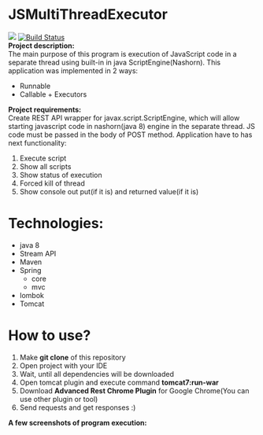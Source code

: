 # JSMultiThreadExecutor
<a href="https://www.codacy.com/app/ValeriiOsmachko/JSMultiThreadExecutor?utm_source=github.com&amp;utm_medium=referral&amp;utm_content=ValeriiOsmachko/JSMultiThreadExecutor&amp;utm_campaign=Badge_Grade"><img src="https://api.codacy.com/project/badge/Grade/4606f4f2524a4a3296ff46b6309beb8a"/></a>
<a href="https://travis-ci.org/ValeriiOsmachko/JSMultiThreadExecutor"><img src="https://travis-ci.org/ValeriiOsmachko/OnlineShop.svg?branch=master" alt="Build Status" /></a>
<br>
<strong>Project description:</strong><br>
The main purpose of this program is execution of JavaScript code in a separate thread using built-in in java ScriptEngine(Nashorn).
This application was implemented in 2 ways:
<ul>
<li>Runnable</li>
<li>Callable + Executors</li>
</ul>

<strong>Project requirements:</strong><br>
Create REST API wrapper for javax.script.ScriptEngine, which will allow starting javascript code in nashorn(java 8) engine in the separate thread. JS code must be passed in the body of POST method. Application have to has next functionality:
<ol>
<li>Execute script</li>
<li>Show all scripts</li>
<li>Show status of execution</li>
<li>Forced kill of thread</li>
<li>Show console out put(if it is) and returned value(if it is)</li>
</ol>


# <strong>Technologies:</strong>
<ul>
<li>java 8</li>
<li>Stream API</li>
<li>Maven</li>
<li>Spring
<ul>
     <li>core</li>
     <li>mvc</li>
    </ul>
</li>
<li>lombok</li>
<li>Tomcat</li>
</ul>

# <strong>How to use?</strong>
<ol>
<li>Make <strong>git clone</strong> of this repository</li>
<li>Open project with your IDE</li>
<li>Wait, until all dependencies will be downloaded</li>
<li>Open tomcat plugin and execute command <strong>tomcat7:run-war</strong></li>
<li>Download <strong>Advanced Rest Chrome Plugin</strong> for Google Chrome(You can use other plugin or tool)</li>
<li>Send requests and get responses :)</li>
</ol>

<strong>A few screenshots of program execution: </strong>



